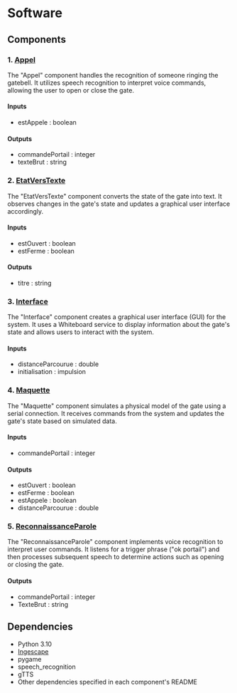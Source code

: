 # Software
## Components

### 1. [Appel](Appel/main.py)

The "Appel" component handles the recognition of someone ringing the gatebell. It utilizes speech recognition to interpret voice commands, allowing the user to open or close the gate.

#### Inputs
- estAppele : boolean

#### Outputs
- commandePortail : integer
- texteBrut : string

### 2. [EtatVersTexte](EtatVersTexte/main.py)

The "EtatVersTexte" component converts the state of the gate into text. It observes changes in the gate's state and updates a graphical user interface accordingly.

#### Inputs
- estOuvert : boolean
- estFerme : boolean

#### Outputs
- titre : string

### 3. [Interface](Interface/main.py)

The "Interface" component creates a graphical user interface (GUI) for the system. It uses a Whiteboard service to display information about the gate's state and allows users to interact with the system.

#### Inputs
- distanceParcourue : double
- initialisation : impulsion

### 4. [Maquette](Maquette/main.py)

The "Maquette" component simulates a physical model of the gate using a serial connection. It receives commands from the system and updates the gate's state based on simulated data.

#### Inputs
- commandePortail : integer

#### Outputs
- estOuvert : boolean
- estFerme : boolean
- estAppele : boolean
- distanceParcourue : double

### 5. [ReconnaissanceParole](ReconnaissanceParole/main.py)

The "ReconnaissanceParole" component implements voice recognition to interpret user commands. It listens for a trigger phrase ("ok portail") and then processes subsequent speech to determine actions such as opening or closing the gate.

#### Outputs
- commandePortail : integer
- TexteBrut : string

## Dependencies
- Python 3.10
- [Ingescape](https://ingescape.com/fr/circle/)
- pygame
- speech_recognition
- gTTS
- Other dependencies specified in each component's README
